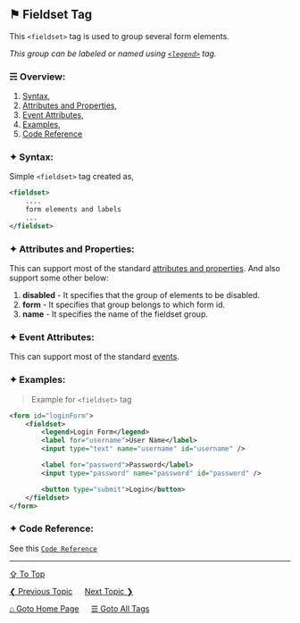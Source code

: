 ## &#9873; Fieldset Tag
This `<fieldset>` tag is used to group several form elements.

*This group can be labeled or named using [`<legend>`](./legend-tag.md) tag.*

### &#9780; Overview:
1. [Syntax](#-syntax),
2. [Attributes and Properties](#-attributes-and-properties),
3. [Event Attributes](#-event-attributes),
4. [Examples](#-examples),
5. [Code Reference](#-code-reference)

### &#10022; Syntax:
Simple `<fieldset>` tag created as, 
```xml
<fieldset>
	....
	form elements and labels
	...
</fieldset>
```

### &#10022; Attributes and Properties:
This can support most of the standard [attributes and properties](../docs/attributes-and-properties.md).
And also support some other below:
1. **disabled** - It specifies that the group of elements to be disabled.
2. **form** - It specifies that group belongs to which form id. 
3. **name** - It specifies the name of the fieldset group. 

### &#10022; Event Attributes:
This can support most of the standard [events](../docs/events.md).

### &#10022; Examples:
> Example for `<fieldset>` tag
```xml
<form id="loginForm">
	<fieldset>
		<legend>Login Form</legend>
		<label for="username">User Name</label>
		<input type="text" name="username" id="username" />

		<label for="password">Password</label>
		<input type="password" name="password" id="password" />

		<button type="submit">Login</button>
	</fieldset>
</form>
```

### &#10022; Code Reference:
See this [`Code Reference`](../code/fieldset-tag.html)

---
[&#8682; To Top](#-fieldset-tag)

[&#10094; Previous Topic](./embed-tag.md) &emsp; [Next Topic &#10095;](./figcaption-tag.md)

[&#8962; Goto Home Page](../README.md) &emsp; [&#9776; Goto All Tags](../all-tags.md)

